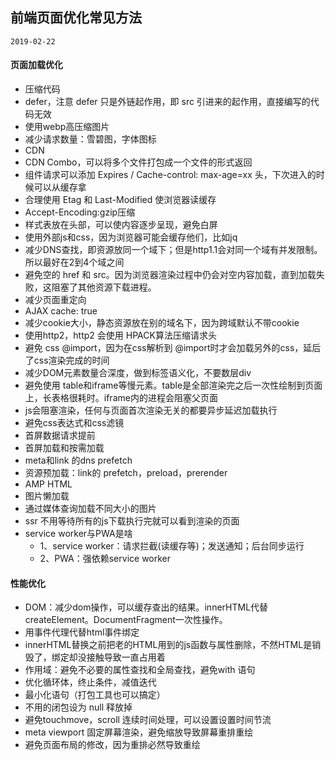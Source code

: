 ## 前端页面优化常见方法
`2019-02-22`

#### 页面加载优化
- 压缩代码
- defer，注意 defer 只是外链起作用，即 src 引进来的起作用，直接编写的代码无效
- 使用webp高压缩图片
- 减少请求数量：雪碧图，字体图标
- CDN
- CDN Combo，可以将多个文件打包成一个文件的形式返回
- 组件请求可以添加 Expires / Cache-control: max-age=xx 头，下次进入的时候可以从缓存拿
- 合理使用 Etag 和 Last-Modified 使浏览器读缓存
- Accept-Encoding:gzip压缩
- 样式表放在头部，可以使内容逐步呈现，避免白屏
- 使用外部js和css，因为浏览器可能会缓存他们，比如jq
- 减少DNS查找，即资源放同一个域下；但是http1.1会对同一个域有并发限制。所以最好在2到4个域之间
- 避免空的 href 和 src。因为浏览器渲染过程中仍会对空内容加载，直到加载失败，这阻塞了其他资源下载进程。
- 减少页面重定向
- AJAX cache: true
- 减少cookie大小，静态资源放在别的域名下，因为跨域默认不带cookie
- 使用http2，http2 会使用 HPACK算法压缩请求头
- 避免 css @import，因为在css解析到 @import时才会加载另外的css，延后了css渲染完成的时间
- 减少DOM元素数量合深度，做到标签语义化，不要数层div
- 避免使用 table和iframe等慢元素。table是全部渲染完之后一次性绘制到页面上，长表格很耗时。iframe内的进程会阻塞父页面
- js会阻塞渲染，任何与页面首次渲染无关的都要异步延迟加载执行
- 避免css表达式和css滤镜
- 首屏数据请求提前
- 首屏加载和按需加载
- meta和link 的dns prefetch
- 资源预加载：link的 prefetch，preload，prerender
- AMP HTML
- 图片懒加载
- 通过媒体查询加载不同大小的图片
- ssr  不用等待所有的js下载执行完就可以看到渲染的页面
- service worker与PWA是啥
    - 1、service worker：请求拦截(读缓存等)；发送通知；后台同步运行
    - 2、PWA：强依赖service worker
#### 性能优化
- DOM：减少dom操作，可以缓存查出的结果。innerHTML代替 createElement。DocumentFragment一次性操作。
- 用事件代理代替html事件绑定
- innerHTML替换之前把老的HTML用到的js函数与属性删除，不然HTML是销毁了，绑定却没接触导致一直占用着
- 作用域：避免不必要的属性查找和全局查找，避免with 语句
- 优化循环体，终止条件，减值迭代
- 最小化语句（打包工具也可以搞定）
- 不用的闭包设为 null 释放掉
- 避免touchmove，scroll 连续时间处理，可以设置设置时间节流
- meta viewport 固定屏幕渲染，避免缩放导致屏幕重排重绘
- 避免页面布局的修改，因为重排必然导致重绘
